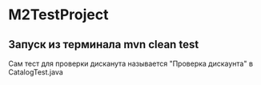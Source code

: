 # M2TestProject
Запуск из терминала mvn clean test
---
Сам тест для проверки дисканута называется "Проверка дискаунта" в CatalogTest.java
